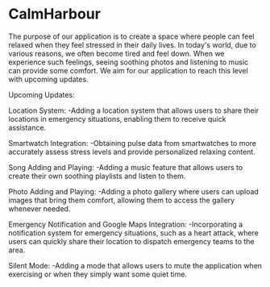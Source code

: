 # CalmHarbour

The purpose of our application is to create a space where people can feel relaxed when they feel stressed in their daily lives. In today's world, due to various reasons, we often become tired and feel down. When we experience such feelings, seeing soothing photos and listening to music can provide some comfort. We aim for our application to reach this level with upcoming updates.

Upcoming Updates:

Location System:
-Adding a location system that allows users to share their locations in emergency situations, enabling them to receive quick assistance.

Smartwatch Integration:
-Obtaining pulse data from smartwatches to more accurately assess stress levels and provide personalized relaxing content.

Song Adding and Playing:
-Adding a music feature that allows users to create their own soothing playlists and listen to them.

Photo Adding and Playing:
-Adding a photo gallery where users can upload images that bring them comfort, allowing them to access the gallery whenever needed.

Emergency Notification and Google Maps Integration:
-Incorporating a notification system for emergency situations, such as a heart attack, where users can quickly share their location to dispatch emergency teams to the area.

Silent Mode:
-Adding a mode that allows users to mute the application when exercising or when they simply want some quiet time.
